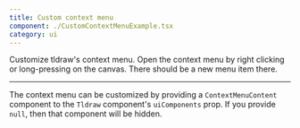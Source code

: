 ```yaml
---
title: Custom context menu
component: ./CustomContextMenuExample.tsx
category: ui
---
```


Customize tldraw's context menu. Open the context menu by right clicking or long-pressing on the canvas. There should be a new menu item there.

---

The context menu can be customized by providing a `ContextMenuContent` component to the `Tldraw` component's `uiComponents` prop. If you provide `null`, then that component will be hidden.
